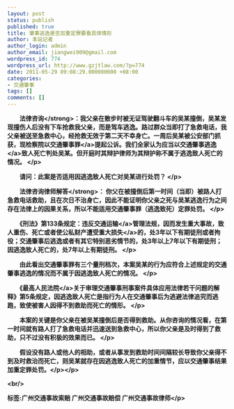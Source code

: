 ```yaml
---
layout: post
status: publish
published: true
title: 肇事逃逸是否加重定罪要看具体情形
author: 本站记者
author_login: admin
author_email: jiangwei909@gmail.com
wordpress_id: 774
wordpress_url: http://www.gzjtlaw.com/?p=774
date: 2011-05-29 09:08:29.000000000 +08:00
categories:
- 交通肇事
tags: []
comments: []
---
```

<p><p>　　<strong>法律咨询<&#47;strong>：我父亲在散步时被无证驾驶翻斗车的吴某撞倒，吴某发现撞伤人后没有下车抢救我父亲，而是驾车逃逸。路过群众当即打了急救电话，我父亲被送至急救中心，经抢救无效于第二天不幸身亡。一周后吴某被公安部门抓获，现检察院以<a>交通肇事罪<&#47;a>提起公诉。我们全家认为应当以交通<a>肇事逃逸<&#47;a>致人死亡判处吴某。但开庭时其辩护律师为其辩护称不属于逃逸致人死亡的情况。 <&#47;p><p>　　请问：此案是否适用因逃逸致人死亡对吴某进行处罚？ <&#47;p><p>　　<strong>法律咨询律师解答<&#47;strong>： 你父在被撞倒后第一时间（当即）被路人打急救电话救助，且在次日不治身亡，因此不能证明你父亲之死与吴某逃逸行为之间存在法律上的因果关系，所以不能适用交通肇事罪（逃逸致死）定罪处罚。 <&#47;p><p>　　《刑法》第133条规定：违反<a>交通运输<&#47;a>管理法规，因而发生重大事故，致人重伤、死亡或者使公私财产遭受重大<a>损失<&#47;a>的，处3年以下有期徒刑或者拘役；交通肇事后逃逸或者有其它特别恶劣情节的，处3年以上7年以下有期徒刑；因逃逸致人死亡的，处7年以上有期徒刑。 <&#47;p><p>　　由此看出交通肇事罪有三个量刑档次，本案吴某的行为应符合上述规定的交通肇事逃逸的情况而不属于因逃逸致人死亡的情况。 <&#47;p><p>　　《最高<a>人民法院<&#47;a>关于审理交通肇事刑事案件具体应用法律若干问题的解释》第5条规定，因逃逸致人死亡是指行为人在交通肇事后为逃避法律追究而逃跑，致使被害人因得不到救助而死亡的情形。 <&#47;p><p>　　本案的关键是你父亲在被吴某撞倒后是否得到救助。从你咨询的情况看，在第一时间就有路人打了急救电话并迅速送到急救中心，所以你父亲是及时得到了救助，只不过没有积极的效果而已。 <&#47;p><p>　　假设没有路人或他人的相助，或者从事发到救助时间间隔较长导致你父亲得不到及时救治而死亡，则吴某就存在因逃逸致人死亡的加重情节，应以交通肇事结果加重定罪处罚。<&#47;p><&#47;p><br&#47;><p>标签:广州交通事故索赔 广州交通事故赔偿 广州交通事故律师<&#47;p>
